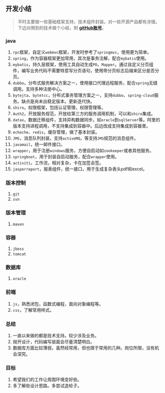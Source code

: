 ## 开发小结

>平时主要做一些基础框架支持，技术组件封装。对一些开源产品都有涉猎。下边对用到的技术做个小结，附 [**gitHub账号**](https://github.com/eastzq)。

### java
1. `rpc`框架，自定义`webmvc`框架，开发时参考了`springmvc`，使用更为简单。
2. `spring`，作为容器框架更加常用，其次是事务注解，配合`mybatis`使用。
3. `mybatis`，持久层框架，使用工具自动生成`PO`，`Mapper`。通过自定义分页组件，编写业务代码不需要特意写分页语句，使用带分页标志后缀来区分是否分页。
4. `dubbo`，分布式服务解决方案之一，使用接口代理远程服务，配合`spring`无缝调用。支持多种注册中心。
5. `bytejta`、`bytetcc`，分布式事务管理方案之一，支持`dubbo`、`spring-cloud`服务。缺点是尚未出稳定版本。更新迭代快。
6. `shiro`，权限框架，包括认证管理，权限管理等。
7. `Auth2`，开放服务规范，开放给第三方的服务调用机制，可以和`shiro`集成。
8. `datax`，数据迁移组件，支持异构数据同步。如`oracle`到`sqlServer`等。阿里的版本支持进程调用，不支持集成到容器中。后边改成支持集成到容器里。
9. `echeche`、`redis`，缓存管理，做了基本封装。
10. `JMS`，消息队列封装，支持`activeMQ`，等支持`JMS`规范的消息组件。
11. `javamail`，统一邮件接口。
12. `wrapper`，用于注册`windows`服务，方便自启动如`zookeeper`或者其他服务。
13. `springboot`，用于封装自启动服务，配合`wrapper`使用。
14. `activiti`，工作流，相对复杂，卡在加签会签。
15. `jasperreport`，报表组件，统一接口，用于生成复杂表头pdf和excel。

### 版本控制
1. `git` 
2. `svn`
   
### 版本管理
1. `maven`
   
### 容器
1. `jboss`
2. `tomcat`

### 数据库
1. `oracle`

### 前端
1. `js`，熟悉闭包，函数式编程，面向对象编程等。
2. `css`，了解常用样式。

### 总结
1. 一直以来做的都是技术支持。较少涉及业务。
2. 抛开设计，代码编写层面会尽量清楚明白。
3. 数据库方面比较薄弱，虽然经常用，但也限于常用的几种。岗位所限，没有机会深究。

### 目标
1. 希望我们的工作让周围环境变好些。
2. 多了解些设计思路。多尝试造轮子。